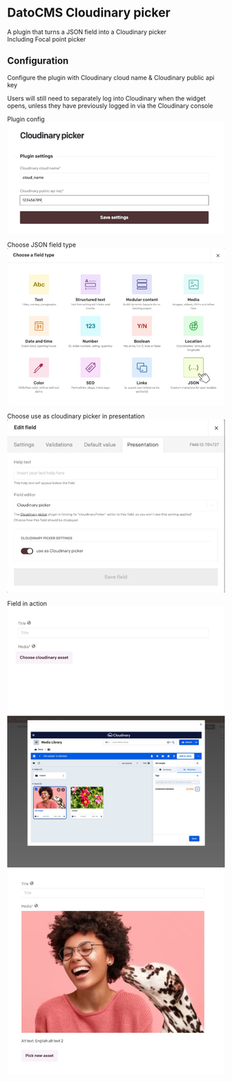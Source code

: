 # DatoCMS Cloudinary picker

A plugin that turns a JSON field into a Cloudinary picker\
Including Focal point picker

## Configuration

Configure the plugin with Cloudinary cloud name & Cloudinary public api key

Users will still need to separately log into Cloudinary when the widget opens, unless they have previously logged in via the Cloudinary console

Plugin config
![Demo](docs/config.jpg)

Choose JSON field type
![Demo](docs/field_type.jpg)

Choose use as cloudinary picker in presentation
![Demo](docs/json-presentation.jpg)

Field in action
![Demo](docs/cloudinary-asset-button.jpg)
![Demo](docs/cloudinary-web-app.jpg)
![Demo](docs/final-result.jpg)

